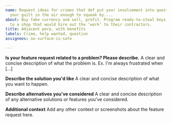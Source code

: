 ```yaml
---
name: Request ideas for crimes that def put your involvement into question but leave
  your guilt in the air enough to squeak by....
about: Buy fake currency and sell, profit. Program ready-to-steal keys, sell them
  to a shop that would hire out the ‘work’ to their contractors.
title: Adjacent perp, with benefits
labels: Crime, help wanted, question
assignees: no-surface-is-safe

---
```


**Is your feature request related to a problem? Please describe.**
A clear and concise description of what the problem is. Ex. I'm always frustrated when [...]

**Describe the solution you'd like**
A clear and concise description of what you want to happen.

**Describe alternatives you've considered**
A clear and concise description of any alternative solutions or features you've considered.

**Additional context**
Add any other context or screenshots about the feature request here.
